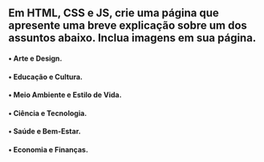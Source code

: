 ##  Em HTML, CSS e JS, crie uma página que apresente uma breve explicação sobre um dos assuntos abaixo. Inclua imagens em sua página.


#### • Arte e Design.
#### • Educação e Cultura.
#### • Meio Ambiente e Estilo de Vida.
#### • Ciência e Tecnologia.
#### • Saúde e Bem-Estar.
#### • Economia e Finanças.